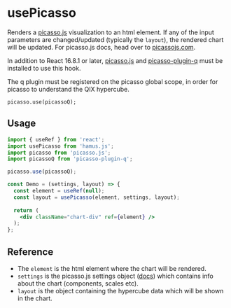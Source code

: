 # usePicasso

Renders a [picasso.js](https://github.com/qlik-oss/picasso.js) visualization to an html element.
If any of the input parameters are changed/updated (typically the `layout`), the rendered chart will be updated.
For picasso.js docs, head over to [picassojs.com](https://picassojs.com/).

In addition to React 16.8.1 or later, [picasso.js](https://www.npmjs.com/package/picasso.js) and [picasso-plugin-q](https://www.npmjs.com/package/picasso-plugin-q) must be installed to use this hook.

The q plugin must be registered on the picasso global scope, in order for picasso to understand the QIX hypercube.
```
picasso.use(picassoQ);
```

## Usage

```jsx
import { useRef } from 'react';
import usePicasso from 'hamus.js';
import picasso from 'picasso.js';
import picassoQ from 'picasso-plugin-q';

picasso.use(picassoQ);

const Demo = (settings, layout) => {
  const element = useRef(null);
  const layout = usePicasso(element, settings, layout);
  
  return (
    <div className="chart-div" ref={element} />
  );
};
```

## Reference
- The `element` is the html element where the chart will be rendered.
- `settings`  is the picasso.js settings object ([docs](https://picassojs.com/docs/chart.html)) which contains info about the chart (components, scales etc).
- `layout` is the object containing the hypercube data which will be shown in the chart.
